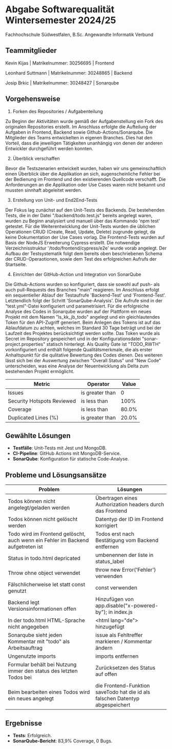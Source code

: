 # Abgabe Softwarequalität Wintersemester 2024/25
Fachhochschule Südwestfalen, B.Sc. Angewandte Informatik Verbund


## Teammitglieder
Kevin Kijas | Matrikelnummer: 30256695 | Frontend

Leonhard Suttmann | Matrikelnummer: 30248865 | Backend

Josip Brkic | Matrikelnummer: 30248427 | Sonarqube

## Vorgehensweise
1. Forken des Repositories / Aufgabenteilung

Zu Beginn der Aktivitäten wurde gemäß der Aufgabenstellung ein Fork des originalen Repositories erstellt. Im Anschluss erfolgte die Aufteilung der Aufgaben in Frontend, Backend sowie Github-Actions/Sonarqube. Die Mitglieder des Teams entwickelten in eigenen Branches. Dies hat den Vorteil, dass die jeweiligen Tätigkeiten unanhängig von denen der anderen Entwickler durchgeführt werden konnten.

2. Überblick verschaffen

Bevor die Testszenarien entwickelt wurden, haben wir uns gemeinschaftlich einen Überblick über die Applikation an sich, augenscheinliche Fehler bei der Bedienung im Frontend und den existierenden Quellcode verschafft. Die Anforderungen an die Applikation oder Use Cases waren nicht bekannt und mussten sinnhaft abgeleitet werden.

3. Erstellung von Unit- und End2End-Tests

Der Fokus lag zunächst auf den Unit-Tests des Backends. Die bestehenden Tests, die in der Datei "/backend/todo.test.js" bereits angelegt waren, wurden zu Beginn analysiert und manuell über das Kommando 'npm test' getestet. Für die Weiterentwicklung der Unit-Tests wurden die üblichen Operationen CRUD (Create, Read, Update, Delete) zugrunde gelegt, da keine Dokumentation der Use Cases vorlag.
Die Frontend-Tests wurden auf Basis der NodeJS Erweiterung Cypress erstellt. Die notwendige Verzeichnisstruktur '/todo/frontend/cypress/e2e' wurde vorab angelegt. Der Aufbau der Testsystematik folgt dem bereits oben beschriebenen Schema der CRUD-Operaotionen, sowie dem Test des erfolgreichen Aufrufs der Startseite.

4. Einrichten der GitHub-Action und Integration von SonarQube

Die Github-Actions wurden so konfiguriert, dass sie sowohl auf push- als auch pull-Requests des Branches "main" reagieren. Im Anschluss erfolgt ein sequentieller Ablauf der Testaufrufe 'Backend-Test' und 'Frontend-Test'. Letztendlich folgt der Schritt 'SonarQube-Analysis'. Die Aufrufe sind in der "test.yml"-Datei konfiguriert und parametrisiert. Für die erfolgreiche Analyse des Codes in Sonarqube wurden auf der Plattform ein neues Projekt mit dem Namen "ls_kk_jb_todo" angelegt und ein gleichlautendes Token für den API-Zugriff generiert. Beim Anlegen des Tokens ist auf das Ablaufdatum zu achten, welches im Standard 30 Tage beträgt und bei der Laufzeit des Projektes berücksichtigt werden sollte. Das Token wurde als Secret im Repository gespeichert und in der Konfigurationsdatei "sonar-project.properties" statisch hinterlegt. Als Quality Gate ist "TODO_RWTH" vorkonfiguriert und enthält folgende Qualitätsmerkmale, die als erster Anhaltspunkt für die qulitative Bewertung des Codes dienen. Des weiteren lässt sich bei der Auswertung zwischen "Overall Status" und "New Code" unterscheiden, was eine Analyse der Neuentwicklung als Delta zum bestehenden Projekt ermöglicht.

| Metric | Operator | Value |
| ------------- | ------------- |  ------------- | 
| Issues | is greater than | 0 |
| Security Hotspots Reviewed | is less than | 100% |
| Coverage | is less than | 80.0% |
| Duplicated Lines (%) | is greater than | 20.0% |


## Gewählte Lösungen
- **Testfälle**: Unit-Tests mit Jest und MongoDB.
- **CI-Pipeline**: GitHub Actions mit MongoDB-Service.
- **SonarQube**: Konfiguration für statische Code-Analyse.

## Probleme und Lösungsansätze

| Problem | Lösungen |
| ------------- | ------------- |
|Todos können nicht angelegt/geladen werden | Übertragen eines Authorization headers durch das Frontend |
|Todos können nicht gelöscht werden | Datentyp der ID im Frontend korrigiert |
|Todo wird im Frontend gelöscht, auch wenn ein Fehler im Backend aufgetreten ist | Todos erst nach Bestätigung vom Backend entfernen |
|Status in todo.html depricated | umbenennen der liste in status_label 
|Throw ohne object verwendet | throw new Error('Fehler') verwenden
|Fälschlicherweise let statt const genutzt | const verwenden
|Backend legt Versionsinformationen offen | Hinzufügen von app.disable("x-powered-by"); in index.js
|In der todo.html HTML-Sprache nicht angegeben | \<html lang="de"> hinzugefügt
|Sonarqube sieht jeden Kommentar mit "todo" als Arbeitsauftrag | issue als Fehltreffer markieren / Kommentar ändern
|Ungenutzte imports | imports entfernen
|Formular behält bei Nutzung immer den status des letzten Todos bei | Zurücksetzen des Status auf offen
|Beim bearbeiten eines Todos wird ein neues angelegt | die Frontend-Funktion saveTodo hat die id als falschen Datentyp abgespeichert


## Ergebnisse
- **Tests**: Erfolgreich.
- **SonarQube-Bericht**: 83,9% Coverage, 0 Bugs.
